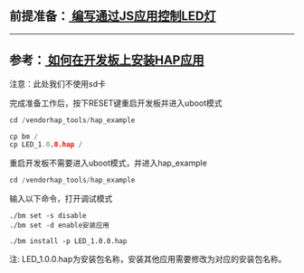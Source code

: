 ## 前提准备：[ 编写通过JS应用控制LED灯](https://gitee.com/bearpi/bearpi-hm_micro_small/blob/master/applications/BearPi/BearPi-HM_Micro/docs/device-dev/%E9%80%9A%E8%BF%87JS%E5%BA%94%E7%94%A8%E6%8E%A7%E5%88%B6LED%E7%81%AF.md)

---

## 参考：[ 如何在开发板上安装HAP应用](https://gitee.com/bearpi/bearpi-hm_micro_small/blob/master/applications/BearPi/BearPi-HM_Micro/docs/device-dev/%E5%A6%82%E4%BD%95%E5%9C%A8%E5%BC%80%E5%8F%91%E6%9D%BF%E4%B8%8A%E5%AE%89%E8%A3%85HAP%E5%BA%94%E7%94%A8.md)

注意：此处我们不使用sd卡

完成准备工作后，按下RESET键重启开发板并进入uboot模式

```c
cd /vendorhap_tools/hap_example

cp bm /
cp LED_1.0.0.hap /
```

重启开发板不需要进入uboot模式，并进入hap_example

```c
cd /vendorhap_tools/hap_example
```

输入以下命令，打开调试模式

```
./bm set -s disable
./bm set -d enable安装应用
```

```
./bm install -p LED_1.0.0.hap
```

注: LED_1.0.0.hap为安装包名称，安装其他应用需要修改为对应的安装包名称。